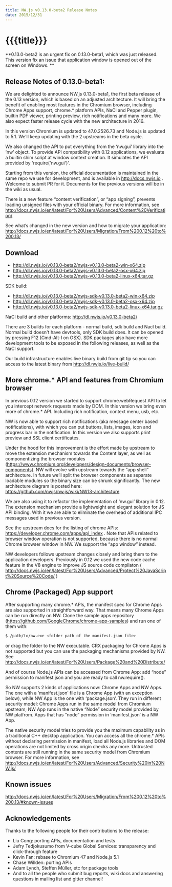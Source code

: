 ```yaml
---
title: NW.js v0.13.0-beta2 Release Notes
date: 2015/12/31
---
```

# {{{title}}}

**0.13.0-beta2 is an urgent fix on 0.13.0-beta1, which was just 
released. This version fix an issue that application window is opened 
out of the screen on Windows. **

## Release Notes of 0.13.0-beta1: 

We are delighted to announce NW.js 0.13.0-beta1, the first beta 
release of the 0.13 version, which is based on an adjusted 
architecture. It will bring the benefit of enabling most features in 
the Chromium browser, including Chrome Apps support, chrome.* platform 
APIs, NaCl and Pepper plugin, builtin PDF viewer, printing preview, 
rich notifications and many more. We also expect faster release cycle 
with the new architecture in 2016. 

In this version Chromium is updated to 47.0.2526.73 and Node.js is 
updated to 5.1. We’ll keep updating with the 2 upstreams in the beta 
cycle. 

We also changed the API to put everything from the ‘nw.gui’ library 
into the ‘nw’ object. To provide API compatibility with 0.12 
applications, we evaluate a builtin shim script at window context 
creation. It simulates the API  provided by 'require('nw.gui')'. 

Starting from this version, the official documentation is maintained 
in the same repo we use for development, and is available in 
http://docs.nwjs.io . Welcome to submit PR for it. Documents for the 
previous versions will be in the wiki as usual. 

There is a new feature  “content verification”, or “app signing”, 
prevents loading unsigned files with your official binary. For more 
information, see 
http://docs.nwjs.io/en/latest/For%20Users/Advanced/Content%20Verification/ 

See what’s changed in the new version and how to migrate your application: 
http://docs.nwjs.io/en/latest/For%20Users/Migration/From%200.12%20to%200.13/ 

## Download 

* http://dl.nwjs.io/v0.13.0-beta2/nwjs-v0.13.0-beta2-win-x64.zip 
* http://dl.nwjs.io/v0.13.0-beta2/nwjs-v0.13.0-beta2-osx-x64.zip 
* http://dl.nwjs.io/v0.13.0-beta2/nwjs-v0.13.0-beta2-linux-x64.tar.gz 

SDK build: 
* http://dl.nwjs.io/v0.13.0-beta2/nwjs-sdk-v0.13.0-beta2-win-x64.zip 
* http://dl.nwjs.io/v0.13.0-beta2/nwjs-sdk-v0.13.0-beta2-osx-x64.zip 
* http://dl.nwjs.io/v0.13.0-beta2/nwjs-sdk-v0.13.0-beta2-linux-x64.tar.gz 

NaCl build and other platforms: http://dl.nwjs.io/v0.13.0-beta2/ 

There are 3 builds for each platform - normal build, sdk build and 
Nacl build. Normal build doesn't have devtools, only SDK build does. 
lt can be opened by pressing F12 (Cmd-Alt-I on OSX). SDK packages also 
have more development tools to be exposed in the following releases, 
as well as the NaCl support. 

Our build infrastructure enables live binary build from git tip so you 
can access to the latest binary from http://dl.nwjs.io/live-build/ 

## More chrome.* API and features from Chromium browser 

In previous 0.12 version we started to support chrome.webRequest API 
to let you intercept network requests made by DOM. In this version we 
bring even more of chrome.* API. Including rich notification, context 
menu, usb, etc. 

NW is now able to support rich notifications (aka message center based 
notifications), with which you can put buttons, lists, images, icon 
and progress bar in the notification. In this version we also supports 
print preview and SSL client certificates. 

Under the hood for this improvement is the effort made by upstream to 
move the extension mechanism towards the Content layer, as well as 
componentizing the browser modules 
(https://www.chromium.org/developers/design-documents/browser-components). 
NW will evolve with upstream towards the “app shell” architecture. In 
future we’ll split the browser components as separate loadable modules 
so the binary size can be shrunk significantly.  The new architecture 
diagram is posted here: 
https://github.com/nwjs/nw.js/wiki/NW13-architecture 

We are also using it to refactor the implementation of ‘nw.gui’ 
library in 0.12. The extension mechanism provide a lightweight and 
elegant solution for JS API binding. With it we are able to eliminate 
the overhead of additional IPC messages used in previous version. 

See the upstream docs for the listing of chrome APIs: 
https://developer.chrome.com/apps/api_index . Note that APIs related 
to browser window operation is not supported, because there is no 
normal Chrome browser window in NW. We support the “app window” 
instead. 

NW developers follows upstream changes closely and bring them to the 
application developers. Previously in 0.12 we used the new code cache 
feature in the V8 engine to improve JS source code compilaton ( 
http://docs.nwjs.io/en/latest/For%20Users/Advanced/Protect%20JavaScript%20Source%20Code/ 
) 

## Chrome (Packaged) App support 

After supporting many chrome.* APIs, the manifest spec for Chrome Apps 
are also supported in straightforward way. That means many Chrome Apps 
can be run directly on NW. Clone the sample apps repository 
(https://github.com/GoogleChrome/chrome-app-samples) and run one of 
them with: 

```bash
$ /path/to/nw.exe <folder path of the manifest.json file> 
```

or drag the folder to the NW executable. CRX packaging for Chrome Apps 
is not supported but you can use the packaging mechanisms provided by 
NW. See http://docs.nwjs.io/en/latest/For%20Users/Package%20and%20Distribute/ 

And of course Node.js APIs can be accessed from Chrome App: add “node” 
permission to manifest.json and you are ready to call nw.require(). 

So NW supports 2 kinds of applications now: Chrome Apps and NW Apps. 
The one with a ‘manifest.json’ file is a Chrome App (with an exception 
below), while NW App is the one with ‘package.json’. They run in 
different security model: Chrome Apps run in the same model from 
Chromium upstream; NW App runs in the native “Node” security model 
provided by NW platfrom. Apps that has “node” permission in 
‘manifest.json’ is a NW App. 

The native security model tries to provide you the maximum capability 
as in a traditional C++ desktop application. You can access all the 
chrome.* APIs without declaring permission in manifest, load all 
Node.js libraries and DOM operations are not limited by cross origin 
checks any more. Untrusted contents are still running in the same 
security model from Chromium browser. For more information, see 
http://docs.nwjs.io/en/latest/For%20Users/Advanced/Security%20in%20NW.js/ 

## Known issues 

http://docs.nwjs.io/en/latest/For%20Users/Migration/From%200.12%20to%200.13/#known-issues 

## Acknowledgements 

Thanks to the following people for their contributions to the release: 
* Liu Cong: porting APIs, documentation and tests 
* Jefry Tedjokusumo from V-cube Global Services: transparency and 
click-through feature 
* Kevin Fan: rebase to Chromium 47 and Node.js 5.1 
* Chase Willden: porting APIs 
* Adam Lynch, Steffen Müller, etc for package tools 
* And to all the people who submit bug reports, wiki docs and 
answering questions in mailing list and gitter channel! 
